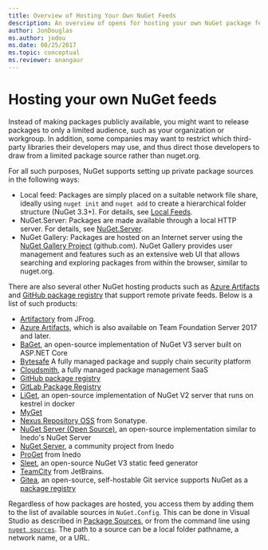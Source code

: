 ```yaml
---
title: Overview of Hosting Your Own NuGet Feeds
description: An overview of opens for hosting your own NuGet package feeds or galleries either locally or remotely.
author: JonDouglas
ms.author: jodou
ms.date: 08/25/2017
ms.topic: conceptual
ms.reviewer: anangaur
---
```


# Hosting your own NuGet feeds

Instead of making packages publicly available, you might want to release packages to only a limited audience, such as your organization or workgroup. In addition, some companies may want to restrict which third-party libraries their developers may use, and thus direct those developers to draw from a limited package source rather than nuget.org.

For all such purposes, NuGet supports setting up private package sources in the following ways:

- Local feed: Packages are simply placed on a suitable network file share, ideally using `nuget init` and `nuget add` to create a hierarchical folder structure (NuGet 3.3+). For details, see [Local Feeds](../hosting-packages/local-feeds.md).
- NuGet.Server: Packages are made available through a local HTTP server. For details, see [NuGet.Server](../hosting-packages/nuget-server.md).
- NuGet Gallery: Packages are hosted on an Internet server using the [NuGet Gallery Project](https://github.com/NuGet/NuGetGallery#build-and-run-the-gallery-in-arbitrary-number-easy-steps) (github.com). NuGet Gallery provides user management and features such as an extensive web UI that allows searching and exploring packages from within the browser, similar to nuget.org.

There are also several other NuGet hosting products such as [Azure Artifacts](https://www.visualstudio.com/docs/package/nuget/publish) and [GitHub package registry](https://help.github.com/articles/configuring-nuget-for-use-with-github-package-registry) that support remote private feeds. Below is a list of such products:

- [Artifactory](https://www.jfrog.com/artifactory/) from JFrog.
- [Azure Artifacts](https://www.visualstudio.com/docs/package/nuget/publish), which is also available on Team Foundation Server 2017 and later.
- [BaGet](https://github.com/loic-sharma/BaGet), an open-source implementation of NuGet V3 server built on ASP.NET Core
- [Bytesafe](https://docs.bytesafe.dev/package-managers/nuget/) A fully managed package and supply chain security platform
- [Cloudsmith](https://cloudsmith.io/l/nuget-feed/), a fully managed package management SaaS
- [GitHub package registry](https://help.github.com/articles/configuring-nuget-for-use-with-github-package-registry)
- [GitLab Package Registry](https://docs.gitlab.com/ee/user/packages/nuget_repository/)
- [LiGet](https://github.com/ai-traders/liget), an open-source implementation of NuGet V2 server that runs on kestrel in docker
- [MyGet](https://myget.org)
- [Nexus Repository OSS](https://www.sonatype.com/nexus-repository-oss) from Sonatype.
- [NuGet Server (Open Source)](https://github.com/svenkle/nuget-server), an open-source implementation similar to Inedo's NuGet Server
- [NuGet Server](http://nugetserver.net/), a community project from Inedo
- [ProGet](https://inedo.com/proget) from Inedo
- [Sleet](https://github.com/emgarten/sleet), an open-source NuGet V3 static feed generator
- [TeamCity](https://www.jetbrains.com/teamcity/) from JetBrains.
- [Gitea](https://gitea.io), an open-source, self-hostable Git service supports NuGet as a [package registry](https://docs.gitea.io/en-us/packages/nuget/)

Regardless of how packages are hosted, you access them by adding them to the list of available sources in `NuGet.Config`. This can be done in Visual Studio as described in [Package Sources](../consume-packages/install-use-packages-visual-studio.md#package-sources), or from the command line using [`nuget sources`](../reference/cli-reference/cli-ref-sources.md). The path to a source can be a local folder pathname, a network name, or a URL.
